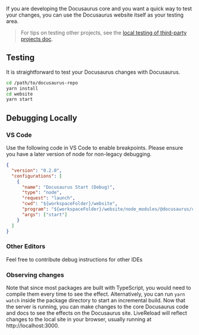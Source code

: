 If you are developing the Docusaurus core and you want a quick way to test your changes, you can use the Docusaurus website itself as your testing area.

> For tips on testing other projects, see the [local testing of third-party projects doc](./local-third-party-project-testing.md).

## Testing

It is straightforward to test your Docusaurus changes with Docusaurus.

```bash
cd /path/to/docusaurus-repo
yarn install
cd website
yarn start
```

## Debugging Locally

### VS Code

Use the following code in VS Code to enable breakpoints. Please ensure you have a later version of node for non-legacy debugging.

```json
{
  "version": "0.2.0",
  "configurations": [
    {
      "name": "Docusaurus Start (Debug)",
      "type": "node",
      "request": "launch",
      "cwd": "${workspaceFolder}/website",
      "program": "${workspaceFolder}/website/node_modules/@docusaurus/core/bin/docusaurus.js",
      "args": ["start"]
    }
  ]
}
```

### Other Editors

Feel free to contribute debug instructions for other IDEs

### Observing changes

Note that since most packages are built with TypeScript, you would need to compile them every time to see the effect. Alternatively, you can run `yarn watch` inside the package directory to start an incremental build. Now that the server is running, you can make changes to the core Docusaurus code and docs to see the effects on the Docusaurus site. LiveReload will reflect changes to the local site in your browser, usually running at http://localhost:3000.
